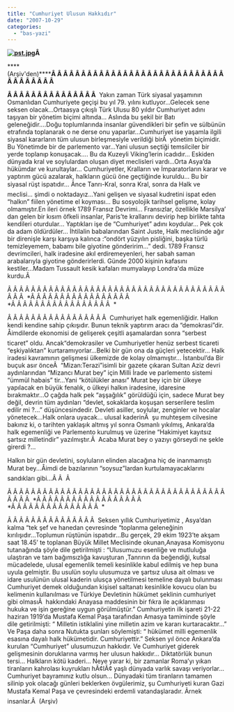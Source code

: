 ```yaml
---
title: "Cumhuriyet Ulusun Hakkıdır"
date: "2007-10-29"
categories: 
  - "bas-yazi"
---
```


**[![pst.jpg](/uploads/2007/10/pst-1.jpg)](/uploads/2007/10/pst-1.jpg "pst.jpg")Â** 

****(Arşiv'den)******Â Â Â Â Â Â Â Â Â Â Â Â Â Â Â Â Â Â Â Â Â Â Â Â Â Â Â Â Â Â Â Â Â Â Â Â Â** 

**Â Â Â Â Â Â Â Â Â Â Â Â Â Â Â**  Yakın zaman Türk siyasal yaşamının Osmanlıdan Cumhuriyete geçişi bu yıl 79. yılını kutluyor...Gelecek sene seksen olacak...Ortaasya çıkışlı Türk Ulusu 80 yıldır Cumhuriyet adını taşıyan bir yönetim biçimi altında... Aslında bu şekil bir Batı geleneğidir....Doğu toplumlarında insanlar güvendikleri bir şefin ve sülbünün etrafında toplanarak o ne derse onu yaparlar...Cumhuriyet ise yaşamla ilgili siyasal kararların tüm ulusun birleşmesiyle verildiği birÂ  yönetim biçimidir. Bu Yönetimde bir de parlemento var...Yani ulusun seçtiği temsilciler bir yerde toplanıp konuşacak.... Bu da Kuzeyli Viking’lerin icadıdır... Eskiden dünyada kral ve soylulardan oluşan diyet meclisleri vardı...Orta Asya’da hükümdar ve kurultaylar... Cumhuriyetler, Kralların ve İmparatorların karar ve yaptırım gücü azalarak, halkların gücü öne geçtiğinde kuruldu... Bu bir siyasal rüşt ispatıdır... Ãnce Tanrı-Kral, sonra Kral, sonra da Halk ve meclisi... şimdi o noktadayız...Yani gelişen ve siyasal kudretini ispat eden “halkın” fiilen yönetime el koyması... Bu sosyolojik tarihsel gelişme, kolay olmamıştır.En ileri örnek 1789 Fransız Devrimi... Fransızlar, özellikle Marsilya’ dan gelen bir kısım öfkeli insanlar, Paris’te krallarını devirip hep birlikte tahta kendileri oturdular... Yaptıkları işe de “Cumhuriyet” adını koydular... Pek çok da adam öldürdüler... İhtilalin babalarından Saint Juste, Halk meclisinde ağır bir direnişle karşı karşıya kalınca :“ondört yüzyılın pisliğini, başka türlü temizleyemem, babamı bile giyotine gönderirim...” dedi. 1789 Fransız devrimcileri, halk iradesine akıl erdiremeyenleri, her sabah saman arabalarıyla giyotine gönderirlerdi. Günde 2000 kişinin kafasını kestiler...Madam Tussault kesik kafaları mumyalayıp Londra'da müze kurdu.Â 

Â Â Â Â Â Â Â Â Â Â Â Â Â Â Â Â Â Â Â Â Â Â Â Â Â Â Â Â Â Â Â Â Â Â Â Â Â Â Â Â  \*Â Â Â Â Â Â Â Â Â Â Â Â Â Â Â Â Â  \*Â Â Â Â Â Â Â Â Â Â Â Â Â Â Â Â Â  \*

Â Â Â Â Â Â Â Â Â Â Â Â Â Â Â Â Â  Cumhuriyet halk egemenliğidir. Halkın kendi kendine sahip çıkışıdır. Bunun teknik yaptırım aracı da “demokrasi”dir. Åimdilerde ekonomisi de gelişerek çeşitli aşamalardan sonra “serbest ticaret” oldu. Ancak“demokrasiler ve Cumhuriyetler henüz serbest ticareti “eşkiyalıktan” kurtaramıyorlar...Belki bir gün ona da güçleri yetecektir... Halk iradesi kavramının gelişmesi ülkemizde de kolay olmamıştır... İstanbul’da Bir buçuk asır önceÂ  “Mizan:Terazi”isimli bir gazete çıkaran Sultan Aziz devri aydınlarından “Mizancı Murat bey” için Milli İrade ve parlemento sistemi “ümmül habais” tir...Yani “kötülükler anası” Murat bey için bir ülkeye yapılacak en büyük fenalık, o ülkeyi halkın iradesine, idaresine bırakmaktır...O çağda halk pek “aşşağılık” görüldüğü için, sadece Murat bey değil, devrin tüm aydınları “devlet, sokaklarda koşuşan serserilere teslim edilir mi ?...” düşüncesindedir. Devleti asiller, soylular, zenginler ve hocalar yönetecek...Halk onlara uyacak... ulusal kaderinÂ  şu muhteşem cilvesine bakınız ki, o tarihten yaklaşık altmış yıl sonra Osmanlı yıkılmış, Ankara’da halk egemenliği ve Parlemento kurulmuş ve üzerine “Hakimiyet kayıtsız şartsız milletindir” yazılmıştır.Â  Acaba Murat bey o yazıyı görseydi ne şekle girerdi ?...

Halkın bir gün devletini, soyluların elinden alacağına hiç de inanmamıştı Murat bey...Åimdi de bazılarının “soysuz”lardan kurtulamayacaklarını sandıkları gibi...Â Â  Â 

Â Â Â Â Â Â Â Â Â Â Â Â Â Â Â Â Â Â Â Â Â Â Â Â Â Â Â Â Â Â Â Â Â Â Â Â Â Â Â Â Â  \*Â Â Â Â Â Â Â Â Â Â Â Â Â Â Â Â Â Â  \*Â Â Â Â Â Â Â Â Â Â Â Â Â Â Â  \*

Â Â Â Â Â Â Â Â Â Â Â Â Â Â Â  Seksen yıllık Cumhuriyetimiz , Asya’dan kalma “tek şef ve hanedan çevresinde “toplanma geleneğinin kırılışıdır...Toplumun rüştünün ispatıdır...Bu gerçek, 29 ekim 1923’te akşam saat 18.45’ te toplanan Büyük Millet Meclisinde okunan,Anayasa Komisyonu tutanağında şöyle dile getirilmişti : “Ulusumuzu esenliğe ve mutluluğa ulaştıran ve tam bağımsızlığa kavuşturan ,Tanrının da beğendiği, kutsal mücadelede, ulusal egemenlik temeli kesinlikle kabul edilmiş ve hep buna uyula gelmiştir. Bu usulün soylu ulusumuza ve şartsız ulusa ait olması ve idare usulünün ulusal kaderin ulusça yönetilmesi temeline dayalı bulunması Cumhuriyet demek olduğundan kişisel saltanatı kesinlikle kovucu olan bu kelimenin kullanılması ve Türkiye Devletinin hükümet şeklinin cumhuriyet gibi olmasıÂ  hakkındaki Anayasa maddesinin bir fıkra ile açıklanması hukuka ve işin gereğine uygun görülmüştür.” Cumhuriyetin ilk işareti 21-22 haziran 1919’da Mustafa Kemal Paşa tarafından Amasya tamiminde şöyle dile getirilmişti: “ Milletin istiklalini yine milletin azim ve kararı kurtaracaktır...” Ve Paşa daha sonra Nutukta şunları söylemişti: “ hükümet milli egemenlik esasına dayalı halk hükümetidir. Cumhuriyettir.” Seksen yıl önce Ankara’da kurulan “Cumhuriyet” ulusumuzun hakkıdır. Ve Cumhuriyet giderek gelişmesinin doruklarına varmış her ulusun hakkıdır... Diktatörlük bunun tersi... Halkların kötü kaderi... Neye yarar ki, bir zamanlar Roma’yı yıkan tiranların kahrolası kuyrukları hÃ¢lÃ¢ yaşlı dünyada varlık savaşı veriyorlar... Cumhuriyet bayramınız kutlu olsun... Dünyadaki tüm tiranların tamamen silinip yok olacağı günleri beklerken övgülerimiz, şu Cumhuriyeti kuran Gazi Mustafa Kemal Paşa ve çevresindeki erdemli vatandaşlaradır. Ãrnek insanlar.Â  (Arşiv)
